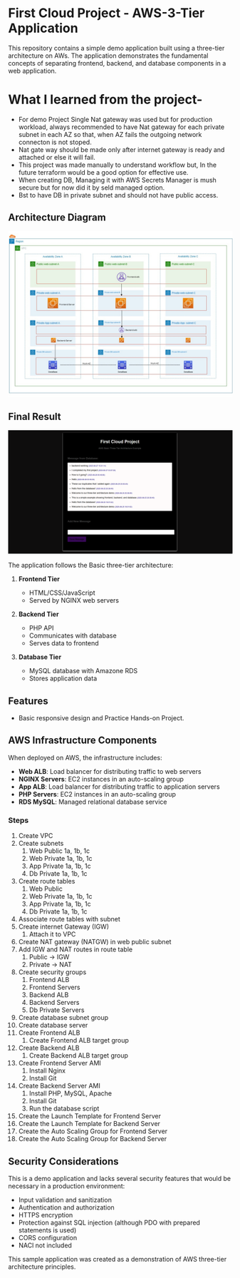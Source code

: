 # First Cloud Project - AWS-3-Tier Application

This repository contains a simple demo application built using a three-tier architecture on AWs. The application demonstrates the fundamental concepts of separating frontend, backend, and database components in a web application.

# What I learned from the project-

- For demo Project Single Nat gateway was used but for production workload, always recommended to have Nat gateway for each private subnet in each AZ so that, when AZ fails the outgoing network connecton is not stoped.
- Nat gate way should be made only after internet gateway is ready and attached or else it will fail.
- This project was made manually to understand workflow but, In the future terraform would be a good option for effective use.
- When creating DB, Managing it with AWS Secrets Manager is mush secure but for now did it by seld managed option.
- Bst to have DB in private subnet and should not have public access. 

## Architecture Diagram

![alt text](Aws-3-Tier-Architecture.jpg)

## Final Result

![alt text](Final-Result.png)

The application follows the Basic three-tier architecture:

1. **Frontend Tier**
   - HTML/CSS/JavaScript
   - Served by NGINX web servers

2. **Backend Tier**
   - PHP API
   - Communicates with database
   - Serves data to frontend

3. **Database Tier**
   - MySQL database with Amazone RDS
   - Stores application data

## Features

- Basic responsive design and Practice Hands-on Project.

## AWS Infrastructure Components

When deployed on AWS, the infrastructure includes:

- **Web ALB**: Load balancer for distributing traffic to web servers
- **NGINX Servers**: EC2 instances in an auto-scaling group
- **App ALB**: Load balancer for distributing traffic to application servers
- **PHP Servers**: EC2 instances in an auto-scaling group
- **RDS MySQL**: Managed relational database service

### Steps

1. Create VPC
2. Create subnets
    1. Web Public 1a, 1b, 1c
    2. Web Private 1a, 1b, 1c
    3. App Private 1a, 1b, 1c
    4. Db Private 1a, 1b, 1c
3. Create route tables
    1. Web Public
    2. Web Private 1a, 1b, 1c
    3. App Private 1a, 1b, 1c
    4. Db Private 1a, 1b, 1c
4. Associate route tables with subnet
5. Create internet Gateway (IGW)
    1. Attach it to VPC
6. Create NAT gateway (NATGW) in web public subnet
7. Add IGW and NAT routes in route table
    1. Public -> IGW
    2. Private -> NAT
8. Create security groups
    1. Frontend ALB
    2. Frontend Servers
    3. Backend ALB
    4. Backend Servers
    5. Db Private Servers
9. Create database subnet group
10. Create database server
11. Create Frontend ALB
    1. Create Frontend ALB target group 
12. Create Backend ALB
    1. Create Backend ALB target group
13. Create Frontend Server AMI
    1. Install Nginx
    2. Install Git
14. Create Backend Server AMI
    1. Install PHP, MySQL, Apache
    2. Install Git
    3. Run the database script
15. Create the Launch Template for Frontend Server
16. Create the Launch Template for Backend Server
17. Create the Auto Scaling Group for Frontend Server
18. Create the Auto Scaling Group for Backend Server

## Security Considerations

This is a demo application and lacks several security features that would be necessary in a production environment:

- Input validation and sanitization
- Authentication and authorization
- HTTPS encryption
- Protection against SQL injection (although PDO with prepared statements is used)
- CORS configuration
- NACl not included

This sample application was created as a demonstration of AWS three-tier architecture principles.





